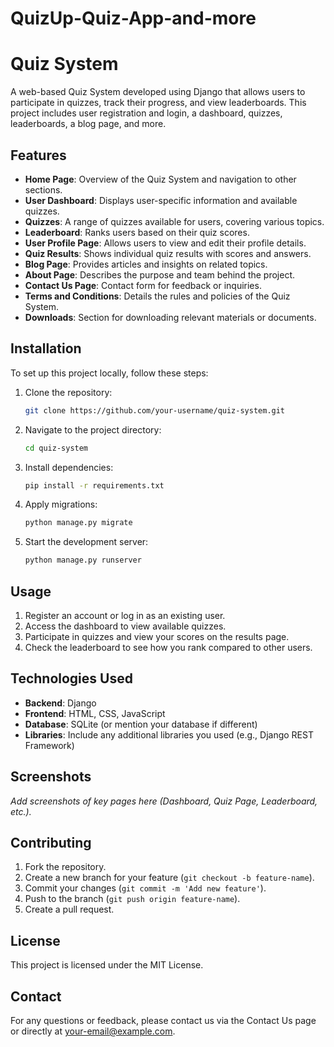 # QuizUp-Quiz-App-and-more

# Quiz System

A web-based Quiz System developed using Django that allows users to participate in quizzes, track their progress, and view leaderboards. This project includes user registration and login, a dashboard, quizzes, leaderboards, a blog page, and more.

## Features

- **Home Page**: Overview of the Quiz System and navigation to other sections.
- **User Dashboard**: Displays user-specific information and available quizzes.
- **Quizzes**: A range of quizzes available for users, covering various topics.
- **Leaderboard**: Ranks users based on their quiz scores.
- **User Profile Page**: Allows users to view and edit their profile details.
- **Quiz Results**: Shows individual quiz results with scores and answers.
- **Blog Page**: Provides articles and insights on related topics.
- **About Page**: Describes the purpose and team behind the project.
- **Contact Us Page**: Contact form for feedback or inquiries.
- **Terms and Conditions**: Details the rules and policies of the Quiz System.
- **Downloads**: Section for downloading relevant materials or documents.

## Installation

To set up this project locally, follow these steps:

1. Clone the repository:

    ```bash
    git clone https://github.com/your-username/quiz-system.git
    ```

2. Navigate to the project directory:

    ```bash
    cd quiz-system
    ```

3. Install dependencies:

    ```bash
    pip install -r requirements.txt
    ```

4. Apply migrations:

    ```bash
    python manage.py migrate
    ```

5. Start the development server:

    ```bash
    python manage.py runserver
    ```

## Usage

1. Register an account or log in as an existing user.
2. Access the dashboard to view available quizzes.
3. Participate in quizzes and view your scores on the results page.
4. Check the leaderboard to see how you rank compared to other users.

## Technologies Used

- **Backend**: Django
- **Frontend**: HTML, CSS, JavaScript
- **Database**: SQLite (or mention your database if different)
- **Libraries**: Include any additional libraries you used (e.g., Django REST Framework)

## Screenshots

_Add screenshots of key pages here (Dashboard, Quiz Page, Leaderboard, etc.)._

## Contributing

1. Fork the repository.
2. Create a new branch for your feature (`git checkout -b feature-name`).
3. Commit your changes (`git commit -m 'Add new feature'`).
4. Push to the branch (`git push origin feature-name`).
5. Create a pull request.

## License

This project is licensed under the MIT License.

## Contact

For any questions or feedback, please contact us via the Contact Us page or directly at [your-email@example.com](mailto:your-email@example.com).
